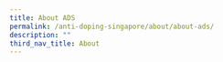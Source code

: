 ```yaml
---
title: About ADS
permalink: /anti-doping-singapore/about/about-ads/
description: ""
third_nav_title: About
---
```

